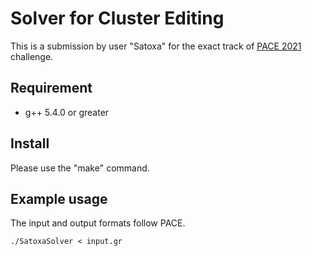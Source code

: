 # Solver for Cluster Editing
This is a submission by user "Satoxa" for the exact track of [PACE 2021](https://pacechallenge.org/2021/) challenge.

## Requirement
- g++ 5.4.0 or greater

## Install
Please use the "make" command.

## Example usage
The input and output formats follow PACE.

```
./SatoxaSolver < input.gr
```
